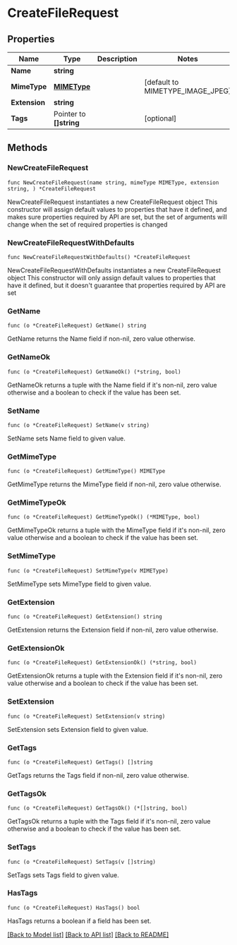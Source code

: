 # CreateFileRequest

## Properties

Name | Type | Description | Notes
------------ | ------------- | ------------- | -------------
**Name** | **string** |  | 
**MimeType** | [**MIMEType**](MIMEType.md) |  | [default to MIMETYPE_IMAGE_JPEG]
**Extension** | **string** |  | 
**Tags** | Pointer to **[]string** |   | [optional] 

## Methods

### NewCreateFileRequest

`func NewCreateFileRequest(name string, mimeType MIMEType, extension string, ) *CreateFileRequest`

NewCreateFileRequest instantiates a new CreateFileRequest object
This constructor will assign default values to properties that have it defined,
and makes sure properties required by API are set, but the set of arguments
will change when the set of required properties is changed

### NewCreateFileRequestWithDefaults

`func NewCreateFileRequestWithDefaults() *CreateFileRequest`

NewCreateFileRequestWithDefaults instantiates a new CreateFileRequest object
This constructor will only assign default values to properties that have it defined,
but it doesn't guarantee that properties required by API are set

### GetName

`func (o *CreateFileRequest) GetName() string`

GetName returns the Name field if non-nil, zero value otherwise.

### GetNameOk

`func (o *CreateFileRequest) GetNameOk() (*string, bool)`

GetNameOk returns a tuple with the Name field if it's non-nil, zero value otherwise
and a boolean to check if the value has been set.

### SetName

`func (o *CreateFileRequest) SetName(v string)`

SetName sets Name field to given value.


### GetMimeType

`func (o *CreateFileRequest) GetMimeType() MIMEType`

GetMimeType returns the MimeType field if non-nil, zero value otherwise.

### GetMimeTypeOk

`func (o *CreateFileRequest) GetMimeTypeOk() (*MIMEType, bool)`

GetMimeTypeOk returns a tuple with the MimeType field if it's non-nil, zero value otherwise
and a boolean to check if the value has been set.

### SetMimeType

`func (o *CreateFileRequest) SetMimeType(v MIMEType)`

SetMimeType sets MimeType field to given value.


### GetExtension

`func (o *CreateFileRequest) GetExtension() string`

GetExtension returns the Extension field if non-nil, zero value otherwise.

### GetExtensionOk

`func (o *CreateFileRequest) GetExtensionOk() (*string, bool)`

GetExtensionOk returns a tuple with the Extension field if it's non-nil, zero value otherwise
and a boolean to check if the value has been set.

### SetExtension

`func (o *CreateFileRequest) SetExtension(v string)`

SetExtension sets Extension field to given value.


### GetTags

`func (o *CreateFileRequest) GetTags() []string`

GetTags returns the Tags field if non-nil, zero value otherwise.

### GetTagsOk

`func (o *CreateFileRequest) GetTagsOk() (*[]string, bool)`

GetTagsOk returns a tuple with the Tags field if it's non-nil, zero value otherwise
and a boolean to check if the value has been set.

### SetTags

`func (o *CreateFileRequest) SetTags(v []string)`

SetTags sets Tags field to given value.

### HasTags

`func (o *CreateFileRequest) HasTags() bool`

HasTags returns a boolean if a field has been set.


[[Back to Model list]](../README.md#documentation-for-models) [[Back to API list]](../README.md#documentation-for-api-endpoints) [[Back to README]](../README.md)


